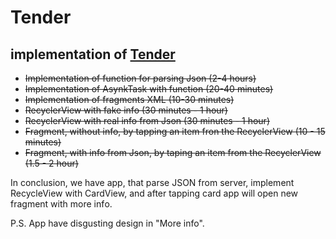 # Tender
## implementation of [Tender](https://vk.com/doc19108671_447853037?hash=c71275cdcb40d4a5cd&dl=cadcf5c35a2e154114)

* ~~Implementation of function for parsing Json (2-4 hours)~~
* ~~Implementation of AsynkTask with function (20-40 minutes)~~
* ~~Implementation of fragments XML (10-30 minutes)~~
* ~~RecyclerView with fake info (30 minutes - 1 hour)~~
* ~~RecyclerView with real info from Json (30 minutes - 1 hour)~~
* ~~Fragment, without info, by tapping an item fron the RecyclerView (10 - 15 minutes)~~
* ~~Fragment, with info from Json, by taping an item from the RecyclerView (1.5 - 2 hour)~~

In conclusion, we have app, that parse JSON from server, implement RecycleView with CardView, and after tapping card app will open new fragment with more infо.

P.S. App have disgusting design in "More info".
